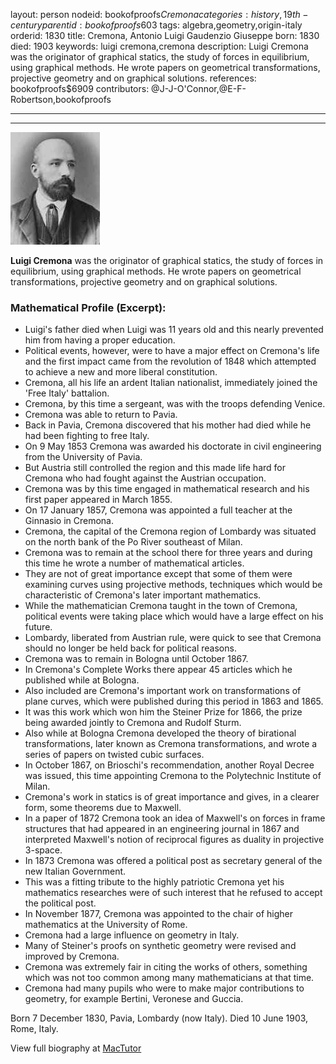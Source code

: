 layout: person
nodeid: bookofproofs$Cremona
categories: history,19th-century
parentid: bookofproofs$603
tags: algebra,geometry,origin-italy
orderid: 1830
title: Cremona, Antonio Luigi Gaudenzio Giuseppe
born: 1830
died: 1903
keywords: luigi cremona,cremona
description: Luigi Cremona was the originator of graphical statics, the study of forces in equilibrium, using graphical methods. He wrote papers on geometrical transformations, projective geometry and on graphical solutions.
references: bookofproofs$6909
contributors: @J-J-O'Connor,@E-F-Robertson,bookofproofs

---



---

![Cremona.jpg](https://github.com/bookofproofs/bookofproofs.github.io/blob/main/_sources/_assets/images/portraits/Cremona.jpg?raw=true)

**Luigi Cremona** was the originator of graphical statics, the study of forces in equilibrium, using graphical methods. He wrote papers on geometrical transformations, projective geometry and on graphical solutions.

### Mathematical Profile (Excerpt):
* Luigi's father died when Luigi was 11 years old and this nearly prevented him from having a proper education.
* Political events, however, were to have a major effect on Cremona's life and the first impact came from the revolution of 1848 which attempted to achieve a new and more liberal constitution.
* Cremona, all his life an ardent Italian nationalist, immediately joined the 'Free Italy' battalion.
* Cremona, by this time a sergeant, was with the troops defending Venice.
* Cremona was able to return to Pavia.
* Back in Pavia, Cremona discovered that his mother had died while he had been fighting to free Italy.
* On 9 May 1853 Cremona was awarded his doctorate in civil engineering from the University of Pavia.
* But Austria still controlled the region and this made life hard for Cremona who had fought against the Austrian occupation.
* Cremona was by this time engaged in mathematical research and his first paper appeared in March 1855.
* On 17 January 1857, Cremona was appointed a full teacher at the Ginnasio in Cremona.
* Cremona, the capital of the Cremona region of Lombardy was situated on the north bank of the Po River southeast of Milan.
* Cremona was to remain at the school there for three years and during this time he wrote a number of mathematical articles.
* They are not of great importance except that some of them were examining curves using projective methods, techniques which would be characteristic of Cremona's later important mathematics.
* While the mathematician Cremona taught in the town of Cremona, political events were taking place which would have a large effect on his future.
* Lombardy, liberated from Austrian rule, were quick to see that Cremona should no longer be held back for political reasons.
* Cremona was to remain in Bologna until October 1867.
* In Cremona's Complete Works there appear 45 articles which he published while at Bologna.
* Also included are Cremona's important work on transformations of plane curves, which were published during this period in 1863 and 1865.
* It was this work which won him the Steiner Prize for 1866, the prize being awarded jointly to Cremona and Rudolf Sturm.
* Also while at Bologna Cremona developed the theory of birational transformations, later known as Cremona transformations, and wrote a series of papers on twisted cubic surfaces.
* In October 1867, on Brioschi's recommendation, another Royal Decree was issued, this time appointing Cremona to the Polytechnic Institute of Milan.
* Cremona's work in statics is of great importance and gives, in a clearer form, some theorems due to Maxwell.
* In a paper of 1872 Cremona took an idea of Maxwell's on forces in frame structures that had appeared in an engineering journal in 1867 and interpreted Maxwell's notion of reciprocal figures as duality in projective 3-space.
* In 1873 Cremona was offered a political post as secretary general of the new Italian Government.
* This was a fitting tribute to the highly patriotic Cremona yet his mathematics researches were of such interest that he refused to accept the political post.
* In November 1877, Cremona was appointed to the chair of higher mathematics at the University of Rome.
* Cremona had a large influence on geometry in Italy.
* Many of Steiner's proofs on synthetic geometry were revised and improved by Cremona.
* Cremona was extremely fair in citing the works of others, something which was not too common among many mathematicians at that time.
* Cremona had many pupils who were to make major contributions to geometry, for example Bertini, Veronese and Guccia.

Born 7 December 1830, Pavia, Lombardy (now Italy). Died 10 June 1903, Rome, Italy.

View full biography at [MacTutor](https://mathshistory.st-andrews.ac.uk/Biographies/Cremona/)
